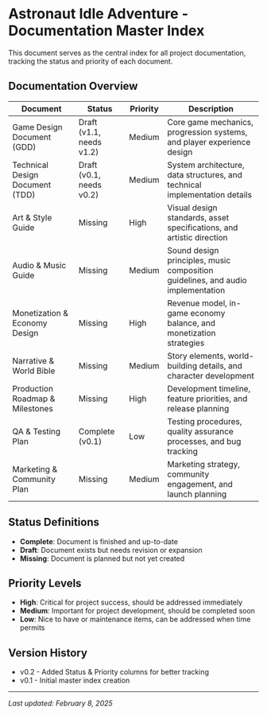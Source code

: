 # Astronaut Idle Adventure - Documentation Master Index

This document serves as the central index for all project documentation, tracking the status and priority of each document.

## Documentation Overview

| Document | Status | Priority | Description |
|----------|--------|----------|-------------|
| Game Design Document (GDD) | Draft (v1.1, needs v1.2) | Medium | Core game mechanics, progression systems, and player experience design |
| Technical Design Document (TDD) | Draft (v0.1, needs v0.2) | Medium | System architecture, data structures, and technical implementation details |
| Art & Style Guide | Missing | High | Visual design standards, asset specifications, and artistic direction |
| Audio & Music Guide | Missing | Medium | Sound design principles, music composition guidelines, and audio implementation |
| Monetization & Economy Design | Missing | High | Revenue model, in-game economy balance, and monetization strategies |
| Narrative & World Bible | Missing | Medium | Story elements, world-building details, and character development |
| Production Roadmap & Milestones | Missing | High | Development timeline, feature priorities, and release planning |
| QA & Testing Plan | Complete (v0.1) | Low | Testing procedures, quality assurance processes, and bug tracking |
| Marketing & Community Plan | Missing | Medium | Marketing strategy, community engagement, and launch planning |

## Status Definitions

- **Complete**: Document is finished and up-to-date
- **Draft**: Document exists but needs revision or expansion
- **Missing**: Document is planned but not yet created

## Priority Levels

- **High**: Critical for project success, should be addressed immediately
- **Medium**: Important for project development, should be completed soon
- **Low**: Nice to have or maintenance items, can be addressed when time permits

## Version History

- v0.2 - Added Status & Priority columns for better tracking
- v0.1 - Initial master index creation

---

*Last updated: February 8, 2025*